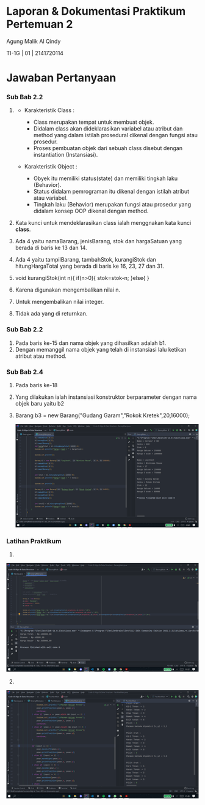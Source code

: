 # Laporan & Dokumentasi Praktikum Pertemuan 2
Agung Malik Al Qindy

TI-1G | 01 | 2141720114

# Jawaban Pertanyaan

### Sub Bab 2.2

1. - Karakteristik Class : 

        - Class merupakan tempat untuk membuat objek.
        - Didalam class akan dideklarasikan variabel atau atribut dan method yang dalam istilah prosedural dikenal dengan fungsi atau prosedur.
        - Proses pembuatan objek dari sebuah class disebut dengan instantiation (Instansiasi).

    - Karakteristik Object :

        - Obyek itu memiliki status(state) dan memiliki tingkah laku (Behavior).
        - Status didalam pemrograman itu dikenal dengan istilah atribut atau variabel.
        - Tingkah laku (Behavior) merupakan fungsi atau prosedur yang didalam konsep OOP dikenal dengan method.

2. Kata kunci untuk mendeklarasikan class ialah menggnakan kata kunci **class**.
3. Ada 4 yaitu namaBarang, jenisBarang, stok dan hargaSatuan yang berada di baris ke 13 dan 14.
4. Ada 4 yaitu tampilBarang, tambahStok, kurangiStok dan hitungHargaTotal yang berada di baris ke 16, 23, 27 dan 31.
5. void kurangiStok(int n){ 
   if(n>0){ stok=stok-n; }else{
   }
6. Karena digunakan mengembalikan nilai n.
7. Untuk mengembalikan nilai integer.
8. Tidak ada yang di returnkan.

### Sub Bab 2.2

1. Pada baris ke-15 dan nama objek yang dihasilkan adalah b1.
2. Dengan memanggil nama objek yang telah di instansiasi lalu ketikan atribut atau method.

### Sub Bab 2.4

1. Pada baris ke-18
2. Yang dilakukan ialah instansiasi konstruktor berparameter dengan nama objek baru yaitu b2
3. Barang b3 = new Barang("Gudang Garam","Rokok Kretek",20,16000);
   
   <img src = 'img1.png'>

### Latihan Praktikum

1. 
   
   <img src = 'img2.png'>

2. 
   
   <img src = 'img3.png'>

